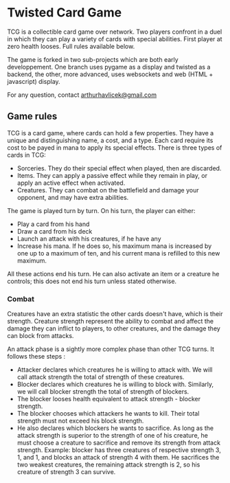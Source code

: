 # Twisted Card Game

TCG is a collectible card game over network. Two players confront in a duel in
which they can play a variety of cards with special abilities. First player at
zero health looses. Full rules available below.

The game is forked in two sub-projects which are both early developpement. One
branch uses pygame as a display and twisted as a backend, the other, more 
advanced, uses websockets and web (HTML + javascript) display.

For any question, contact arthurhavlicek@gmail.com

## Game rules

TCG is a card game, where cards can hold a few properties. They have a unique
and distinguishing name, a cost, and a type. Each card require its cost to be
payed in mana to apply its special effects. There is three types of cards in 
TCG:
* Sorceries. They do their special effect when played, then are discarded.
* Items. They can apply a passive effect while they remain in play, or apply an 
active effect when activated.
* Creatures. They can combat on the battlefield and damage your opponent, and
may have extra abilities.

The game is played turn by turn. On his turn, the player can either:
* Play a card from his hand
* Draw a card from his deck
* Launch an attack with his creatures, if he have any
* Increase his mana. If he does so, his maximum mana is increased by one up to a
maximum of ten, and his current mana is refilled to this new maximum. 

All these actions end his turn. He can also activate an item or a creature he
controls; this does not end his turn unless stated otherwise.

### Combat

Creatures have an extra statistic the other cards doesn't have, which is their
strength. Creature strength represent the ability to combat and affect the
damage they can inflict to players, to other creatures, and the damage they can
block from attacks.

An attack phase is a sightly more complex phase than other TCG turns. It 
follows these steps :
* Attacker declares which creatures he is willing to attack with. We will call
attack strength the total of strength of these creatures.
* Blocker declares which creatures he is willing to block with. Similarly, we
will call blocker strength the total of strength of blockers.
* The blocker looses health equivalent to attack strength - blocker strength.
* The blocker chooses which attackers he wants to kill. Their total strength
must not exceed his block strength.
* He also declares which blockers he wants to sacrifice. As long as the attack
strength is superior to the strength of one of his creature, he must choose a
creature to sacrifice and remove its strength from attack strength. Example:
blocker has three creatures of respective strength 3, 1, and 1, and blocks
an attack of strength 4 with them. He sacrifices the two weakest creatures, the
remaining attack strength is 2, so his creature of strength 3 can survive.


